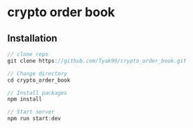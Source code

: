 # crypto order book

## Installation

```js
// clone repo
git clone https://github.com/Tyak99/crypto_order_book.git

// Change directory
cd crypto_order_book

// Install packages
npm install

// Start server
npm run start:dev
```
